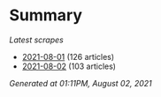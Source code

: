 # Summary
*Latest scrapes*
* [2021-08-01](https://github.com/nuuuwan/news_lk/blob/data/news_lk.2021-08-01.json) (126 articles)
* [2021-08-02](https://github.com/nuuuwan/news_lk/blob/data/news_lk.2021-08-02.json) (103 articles)

*Generated at 01:11PM, August 02, 2021*